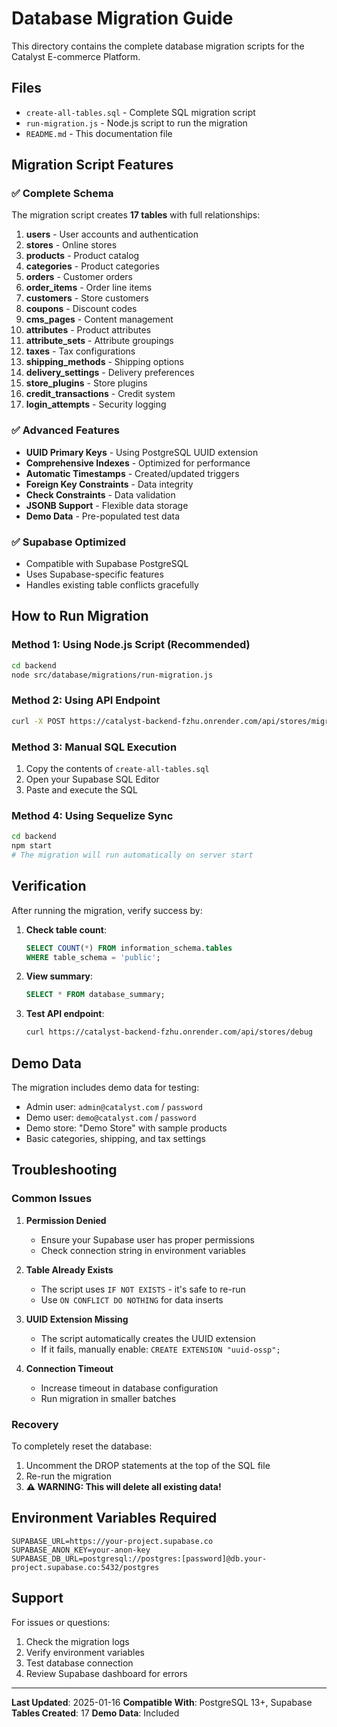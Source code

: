 # Database Migration Guide

This directory contains the complete database migration scripts for the Catalyst E-commerce Platform.

## Files

- `create-all-tables.sql` - Complete SQL migration script
- `run-migration.js` - Node.js script to run the migration
- `README.md` - This documentation file

## Migration Script Features

### ✅ Complete Schema
The migration script creates **17 tables** with full relationships:

1. **users** - User accounts and authentication
2. **stores** - Online stores
3. **products** - Product catalog
4. **categories** - Product categories
5. **orders** - Customer orders
6. **order_items** - Order line items
7. **customers** - Store customers
8. **coupons** - Discount codes
9. **cms_pages** - Content management
10. **attributes** - Product attributes
11. **attribute_sets** - Attribute groupings
12. **taxes** - Tax configurations
13. **shipping_methods** - Shipping options
14. **delivery_settings** - Delivery preferences
15. **store_plugins** - Store plugins
16. **credit_transactions** - Credit system
17. **login_attempts** - Security logging

### ✅ Advanced Features
- **UUID Primary Keys** - Using PostgreSQL UUID extension
- **Comprehensive Indexes** - Optimized for performance
- **Automatic Timestamps** - Created/updated triggers
- **Foreign Key Constraints** - Data integrity
- **Check Constraints** - Data validation
- **JSONB Support** - Flexible data storage
- **Demo Data** - Pre-populated test data

### ✅ Supabase Optimized
- Compatible with Supabase PostgreSQL
- Uses Supabase-specific features
- Handles existing table conflicts gracefully

## How to Run Migration

### Method 1: Using Node.js Script (Recommended)
```bash
cd backend
node src/database/migrations/run-migration.js
```

### Method 2: Using API Endpoint
```bash
curl -X POST https://catalyst-backend-fzhu.onrender.com/api/stores/migrate
```

### Method 3: Manual SQL Execution
1. Copy the contents of `create-all-tables.sql`
2. Open your Supabase SQL Editor
3. Paste and execute the SQL

### Method 4: Using Sequelize Sync
```bash
cd backend
npm start
# The migration will run automatically on server start
```

## Verification

After running the migration, verify success by:

1. **Check table count**:
   ```sql
   SELECT COUNT(*) FROM information_schema.tables 
   WHERE table_schema = 'public';
   ```

2. **View summary**:
   ```sql
   SELECT * FROM database_summary;
   ```

3. **Test API endpoint**:
   ```bash
   curl https://catalyst-backend-fzhu.onrender.com/api/stores/debug
   ```

## Demo Data

The migration includes demo data for testing:
- Admin user: `admin@catalyst.com` / `password`
- Demo user: `demo@catalyst.com` / `password`
- Demo store: "Demo Store" with sample products
- Basic categories, shipping, and tax settings

## Troubleshooting

### Common Issues

1. **Permission Denied**
   - Ensure your Supabase user has proper permissions
   - Check connection string in environment variables

2. **Table Already Exists**
   - The script uses `IF NOT EXISTS` - it's safe to re-run
   - Use `ON CONFLICT DO NOTHING` for data inserts

3. **UUID Extension Missing**
   - The script automatically creates the UUID extension
   - If it fails, manually enable: `CREATE EXTENSION "uuid-ossp";`

4. **Connection Timeout**
   - Increase timeout in database configuration
   - Run migration in smaller batches

### Recovery

To completely reset the database:
1. Uncomment the DROP statements at the top of the SQL file
2. Re-run the migration
3. **⚠️ WARNING: This will delete all existing data!**

## Environment Variables Required

```env
SUPABASE_URL=https://your-project.supabase.co
SUPABASE_ANON_KEY=your-anon-key
SUPABASE_DB_URL=postgresql://postgres:[password]@db.your-project.supabase.co:5432/postgres
```

## Support

For issues or questions:
1. Check the migration logs
2. Verify environment variables
3. Test database connection
4. Review Supabase dashboard for errors

---

**Last Updated**: 2025-01-16
**Compatible With**: PostgreSQL 13+, Supabase
**Tables Created**: 17
**Demo Data**: Included
